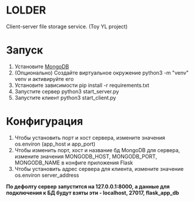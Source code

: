 # LOLDER
Client-server file storage service. (Toy YL project)

# Запуск
1. Установите [MongoDB](https://www.mongodb.com/try/download/community?tck=docs_server)
2. (Опционально) Создайте виртуальное окружение python3 -m "venv" venv и активируйте его
3. Установите зависимости pip install -r requirements.txt
4. Запустите сервер python3 start_server.py
5. Запустите клиент python3 start_client.py

# Конфигурация
1. Чтобы установить порт и хост сервера, измените значения os.environ (app_host и app_port)
2. Чтобы изменить порт, хост и название бд MongoDB для сервера, измените значения MONGODB_HOST, MONGODB_PORT, MONGODB_NAME в конфиге приложения Flask
3. Чтобы установить адрес сервера для клиента, измените значение os.environ server_address

**По дефолту сервер запустится на 127.0.0.1:8000, а данные для подключения к БД будут взяты эти - localhost, 27017, flask_app_db**
